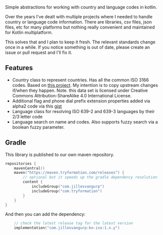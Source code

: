 Simple abstractions for working with country and language codes in kotlin.

Over the years I've dealt with multiple projects where I needed to handle country or language code information. There are libraries, csv files, json files, etc for many platforms but nothing really convenient and maintained for Kotlin multiplatform. 

This solves that and I plan to keep it fresh. The relevant standards change once in a while. If you notice something is out of date, please create an issue or pull request and I'll fix it.

## Features

- Country class to represent countries. Has all the common ISO 3166 codes. Based on [this project](https://github.com/lukes/ISO-3166-Countries-with-Regional-Codes). My intention is to copy upstream changes if/when they happen. Note. this data set is licensed under Creative Commons Attribution-ShareAlike 4.0 International License. 
- Additional flag and phone dial prefix extension properties added via alpha2 code via this [gist](https://gist.github.com/devhammed/78cfbee0c36dfdaa4fce7e79c0d39208)
- Language class for resolving ISO 639-2 and 639-3 languages by their 2/3 letter code
- Language search on name and codes. Also supports fuzzy search via a boolean fuzzy parameter. 

## Gradle

This library is published to our own maven repository.

```kotlin
repositories {
    mavenCentral()
    maven("https://maven.tryformation.com/releases") {
        // optional but it speeds up the gradle dependency resolution
        content {
            includeGroup("com.jillesvangurp")
            includeGroup("com.tryformation")
        }
    }
}
```

And then you can add the dependency:

```kotlin
    // check the latest release tag for the latest version
    implementation("com.jillesvangurp:ko-iso:1.x.y")
```
